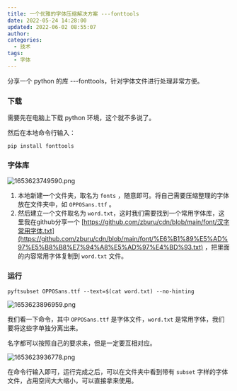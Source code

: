 ```yaml
---
title: 一个优雅的字体压缩解决方案 ---fonttools
date: 2022-05-24 14:28:00
updated: 2022-06-02 08:55:07
author: 
categories: 
  - 技术
tags: 
  - 字体
---
```



分享一个 python 的库 ---fonttools，针对字体文件进行处理非常方便。

### 下载
需要先在电脑上下载 python 环境，这个就不多说了。

然后在本地命令行输入：

```shell
pip install fonttools
```

### 字体库
![1653623749590.png](https://img.zburu.com/i/2022/05/27/62904bc40bec5.png)

1. 本地新建一个文件夹，取名为 `fonts` ，随意即可。将自己需要压缩整理的字体放在文件夹中，如 `OPPOSans.ttf` 。
2. 然后建立一个文件取名为 `word.txt`，这时我们需要找到一个常用字体库，这里我在github分享一个 [https://github.com/zburu/cdn/blob/main/font/汉字常用字体.txt](https://github.com/zburu/cdn/blob/main/font/%E6%B1%89%E5%AD%97%E5%B8%B8%E7%94%A8%E5%AD%97%E4%BD%93.txt) ，把里面的内容常用字体复制到 `word.txt` 文件。

### 运行


```shell
pyftsubset OPPOSans.ttf --text=$(cat word.txt) --no-hinting
```

![1653623896959.png](https://img.zburu.com/i/2022/05/27/62904c5765152.png)

我们看一下命令，其中 `OPPOSans.ttf` 是字体文件，`word.txt` 是常用字体，我们要将这些字单独分离出来。

名字都可以按照自己的要求来，但是一定要互相对应。

![1653623936778.png](https://img.zburu.com/i/2022/05/27/62904c7f37cd3.png)

在命令行输入即可，运行完成之后，可以在文件夹中看到带有 `subset` 字样的字体文件，占用空间大大缩小，可以直接拿来使用。